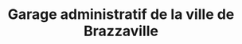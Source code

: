 ---
title: "Garage administratif de la ville de Brazzaville"
url: /brazzaville/garage-administratif-de-la-ville-de-brazzaville/
shop: réparation de voitures
---
